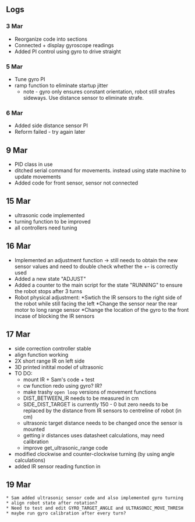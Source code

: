

## Logs

### 3 Mar
  * Reorganize code into sections
  * Connected + display gyroscope readings
  * Added PI control using gyro to drive straight 

### 5 Mar
  * Tune gyro PI
  * ramp function to eliminate startup jitter
    * note - gyro only ensures constant orientation, robot still strafes sideways. Use distance sensor to eliminate strafe.

### 6 Mar
  * Added side distance sensor PI
  * Reform failed - try again later

## 9 Mar
  * PID class in use
  * ditched serial command for movements. instead using state machine to update movements
  * Added code for front sensor, sensor not connected

## 15 Mar
  * ultrasonic code implemented
  * turning function to be improved
  * all controllers need tuning

## 16 Mar
  * Implemented an adjustment function -> still needs to obtain the new sensor values and need to double check whether the +- is correctly used
  * Added a new state "ADJUST"
  * Added a counter to the main script for the state "RUNNING" to ensure the robot stops after 3 turns
  * Robot physical adjustment: *Swtich the IR sensors to the right side of the robot while still facing the left *Change the sensor near the rear motor to long range sensor *Change the location of the gyro to the front incase of blocking the IR sensors

## 17 Mar
  * side correction controller stable
  * align function working 
  * 2X short range IR on left side
  * 3D printed initital model of ultrasonic
  * TO DO:
    * mount IR + Sam's code + test
    * cw function redo using gyro? IR?
    * make trashy `open loop` versions of movement functions
    * DIST_BETWEEN_IR needs to be measured in cm
    * SIDE_DIST_TARGET is currently 150 - 0 but zero needs to be replaced by the distance from IR sensors to centreline of robot (in cm)
    * ultrasonic target distance needs to be changed once the sensor is mounted
    * getting ir distances uses datasheet calculations, may need calibration
    * improve get_ultrasonic_range code
  * modified clockwise and counter-clockwise turning (by using angle calculations)
  * added IR sensor reading function in 
  
 ## 19 Mar
	* Sam added ultrasonic sensor code and also implemented gyro turning
	* align robot state after rotation?
	* Need to test and edit GYRO_TARGET_ANGLE and ULTRASONIC_MOVE_THRESH
	* maybe run gyro calibration after every turn?
	

  
  

  
  